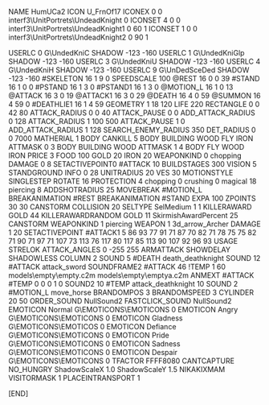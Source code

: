 NAME 			HumUCa2
ICON 			U_FrnOf17
ICONEX 0 0 interf3\UnitPortrets\UndeadKnight 0
ICONSET 4 0 0 interf3\UnitPortrets\UndeadKnight1 0 60 1
ICONSET 1 0 0 interf3\UnitPortrets\UndeadKnight2 0 90 1

USERLC 			0 G\UndedKniC   SHADOW -123 -160
USERLC 			1 G\UndedKniGlp SHADOW -123 -160
USERLC 			3 G\UndedKniU   SHADOW -123 -160
USERLC 			4 G\UndedKniH   SHADOW -123 -160
USERLC 			9 G\UnDedSceDed SHADOW -123 -160
#SKELETON               16 1 9 0
SPEEDSCALE 100
@REST     		16 0 0 39
#STAND    		16 1 0 0
#PSTAND   		16 1 3 0
#PSTAND1   		16 1 3 0
@MOTION_L 		16 1 0 13
@ATTACK   		16 3 0 19
@ATTACK1   		16 3 0 29
@DEATH    		16 4 0 59
@SUMMON    		16 4 59 0 
#DEATHLIE1 		16 1 4 59
GEOMETRY 		1 18 120
LIFE     		220
RECTANGLE 		0 0 42 80
ATTACK_RADIUS 		0 0 40
ATTACK_PAUSE 		0 0
ADD_ATTACK_RADIUS 	0 128
ATTACK_RADIUS 		1 100 500
ATTACK_PAUSE 		1 0
ADD_ATTACK_RADIUS 	1 128
SEARCH_ENEMY_RADIUS 	350
DET_RADIUS 		0 0 7000
MATHERIAL 		1 BODY
CANKILL 5 BODY BUILDING WOOD FLY IRON
ATTMASK                 0 3 BODY BUILDING WOOD
ATTMASK 		1 4 BODY FLY WOOD IRON
PRICE 			3 FOOD 100 GOLD 20 IRON 20
WEAPONKIND 		0 chopping 
DAMAGE   		0 8
SETACTIVEPOINT0		#ATTACK 10
BUILDSTAGES 		300
VISION 			5
STANDGROUND
INFO 			0 28
UNITRADIUS 		20
VES 			30
MOTIONSTYLE 		SINGLESTEP
ROTATE 			16
PROTECTION 		4 chopping 0 crushing 0 magical 18 piercing 8
ADDSHOTRADIUS 		25
MOVEBREAK 		#MOTION_L
BREAKANIMATION 		#REST
BREAKANIMATION 		#STAND
EXPA 			100
ZPOINTS 30 30
CANSTORM
COLLISION 20
SELTYPE SelMedium 1 1
KILLERAWARD             GOLD 44
KILLERAWARDRANDOM       GOLD 11
SkirmishAwardPercent 25
CANSTORM
WEAPONKIND 		1 piercing
WEAPON 			1 3d_arrow_Archer
DAMAGE   		1 20
SETACTIVEPOINT #ATTACK1 5 86 93 77 91 71 87 70 82 71 78 75 75 82 71 90 71 97 71 107 73 113 76 117 80 117 85 113 90 107 92 96 93 
USAGE STRELOK
ATTACK_ANGLES		0 -255 255
ARMATTACK
SHOWDELAY
SHADOWLESS
COLUMN 2
SOUND 5 #DEATH death_deathknight
SOUND 12 #ATTACK attack_sword
SOUNDFRAME2 #ATTACK 46
!TEMP  1 60 models\empty\empty.c2m models\empty\emptya.c2m
ANMEXT #ATTACK #TEMP 0 0 0 1 0
SOUND2 10 #TEMP attack_deathknight 10
SOUND 2 #MOTION_L move_horse
BRANDOMPOS 3
BRANDOMSPEED 3
CYLINDER 20 50
ORDER_SOUND NullSound2
FASTCLICK_SOUND NullSound2
EMOTICON Normal G\EMOTICONS\EMOTICONS 0
EMOTICON Angry G\EMOTICONS\EMOTICONS 0
EMOTICON Gladness G\EMOTICONS\EMOTICOS 0
EMOTICON Defiance G\EMOTICONS\EMOTICONS 0
EMOTICON Pride G\EMOTICONS\EMOTICONS 0
EMOTICON Sadness G\EMOTICONS\EMOTICONS 0
EMOTICON Despair G\EMOTICONS\EMOTICONS 0
TFACTOR FFFF8080
CANTCAPTURE
NO_HUNGRY
ShadowScaleX 1.0
ShadowScaleY 1.5
NIKAKIXMAM
VISITORMASK 1
PLACEINTRANSPORT 1

[END]

